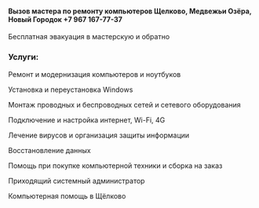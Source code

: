 #### Вызов мастера по ремонту компьютеров Щелково, Медвежьи Озёра, Новый Городок +7 967 167-77-37
Бесплатная эвакуация в мастерскую и обратно
### Услуги: 

Ремонт и модернизация компьютеров и ноутбуков

Установка и переустановка Windows

Монтаж проводных и беспроводных сетей и сетевого оборудования

Подключение и настройка интернет, Wi-Fi, 4G

Лечение вирусов и организация защиты информации

Восстановление данных

Помощь при покупке компьютерной техники и сборка на заказ

Приходящий системный администратор

Компьютерная помощь в Щёлково

